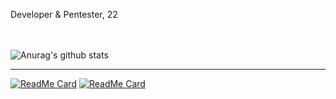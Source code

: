 Developer & Pentester, 22 <br> <br><a href="https://gist.github.com/the-real-t30dor"><img src="https://img.shields.io/badge/GistGithub-grey" alt=""></a> <a href="https://img.shields.io/badge/age-22-brightgreen"><img src="https://img.shields.io/badge/age-22-brightgreen" alt=""></a>

![Anurag's github stats](https://github-readme-stats.vercel.app/api?username=the-real-t30d0r&show_icons=true&theme=white)

---------------------
[![ReadMe Card](https://github-readme-stats.vercel.app/api/pin/?username=the-real-t30d0r&repo=Hackintosh-Skilake-GA-H110M-S2HP-EFI)](https://github.com/the-real-t30d0r//Macos-AT-DNS-Blocker)
[![ReadMe Card](https://github-readme-stats.vercel.app/api/pin/?username=the-real-t30d0r&repo=Hackintosh-Skilake-GA-H110M-S2HP-EFI)](https://github.com/the-real-t30d0r/Hackintosh-Skilake-GA-H110M-S2HP-EFI)
<!--

**teodorcucu/teodorcucu** is a ✨ _special_ ✨ repository because its `README.md` (this file) appears on your GitHub profile.

Here are some ideas to get you started:

- 🔭 I’m currently working on ...
- 🌱 I’m currently learning ...
- 👯 I’m looking to collaborate on ...
- 🤔 I’m looking for help with ...
- 💬 Ask me about ...
- 📫 How to reach me: ...
- 😄 Pronouns: ...
- ⚡ Fun fact: ...
-->
